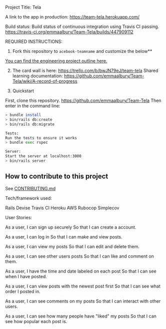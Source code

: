 Project Title: Tela

A link to the app in production: https://team-tela.herokuapp.com/

Build status:
Build status of continuous integration using Travis CI passing.
https://travis-ci.org/emmaalbury/Team-Tela/builds/447909112

REQUIRED INSTRUCTIONS:

1. Fork this repository to `acebook-teamname` and customize
the below**

[You can find the engineering project outline here.](https://github.com/makersacademy/course/tree/master/engineering_projects/rails)

2. The card wall is here: https://trello.com/b/bwJN79eJ/team-tela
   Shared learning documentation: https://github.com/emmaalbury/Team-Tela/wiki/A-record-of-progress

3. Quickstart

First, clone this repository. https://github.com/emmaalbury/Team-Tela
Then enter in the command line:

```bash
> bundle install
> bin/rails db:create
> bin/rails db:migrate

Tests:
Run the tests to ensure it works
> bundle exec rspec

Server:
Start the server at localhost:3000
> bin/rails server
```

## How to contribute to this project
See [CONTRIBUTING.md](CONTRIBUTING.md)

Tech/framework used:

Rails
Devise
Travis CI
Heroku
AWS
Rubocop
Simplecov

User Stories:

As a user,
I can sign up securely
So that I can create a account.

As a user,
I can log in
So that I can make and view posts.

As a user,
I can view my posts
So that I can edit and delete them.

As a user,
I can see other users posts
So that I can like and comment on them.

As a user,
I have the time and date labeled on each post
So that I can see when I have posted.

As a user,
I can view posts with the newest post first
So that I can see what order I posted in.

As a user,
I can see comments on my posts
So that I can interact with other users.

As a user,
I can see how many people have "liked" my posts
So that I can see how popular each post is.
